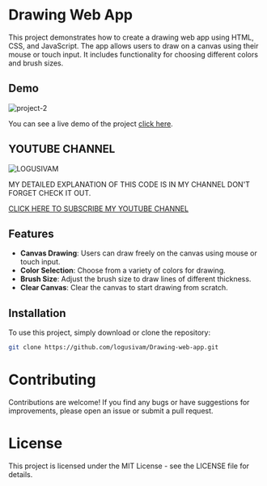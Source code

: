 # Drawing Web App

This project demonstrates how to create a drawing web app using HTML, CSS, and JavaScript. The app allows users to draw on a canvas using their mouse or touch input. It includes functionality for choosing different colors and brush sizes.

## Demo

![project-2](https://github.com/logusivam/Drawing-web-app/assets/106108501/e0decbeb-42c2-4306-882a-863f5d0dd4be)

You can see a live demo of the project [click here](https://logusivam.github.io/Drawing-web-app/).

## YOUTUBE CHANNEL
![LOGUSIVAM](https://github.com/logusivam/Drawing-web-app/assets/106108501/a8a57621-d8aa-4472-81a0-3e522f80a620)

MY DETAILED EXPLANATION OF THIS CODE IS IN MY CHANNEL DON'T FORGET CHECK IT OUT.

[CLICK HERE TO SUBSCRIBE MY YOUTUBE CHANNEL](https://www.youtube.com/@Logusivamacademy26)

## Features

- **Canvas Drawing**: Users can draw freely on the canvas using mouse or touch input.
- **Color Selection**: Choose from a variety of colors for drawing.
- **Brush Size**: Adjust the brush size to draw lines of different thickness.
- **Clear Canvas**: Clear the canvas to start drawing from scratch.

## Installation

To use this project, simply download or clone the repository:

```bash
git clone https://github.com/logusivam/Drawing-web-app.git
```

# Contributing
Contributions are welcome! If you find any bugs or have suggestions for improvements, please open an issue or submit a pull request.

# License
This project is licensed under the MIT License - see the LICENSE file for details.


